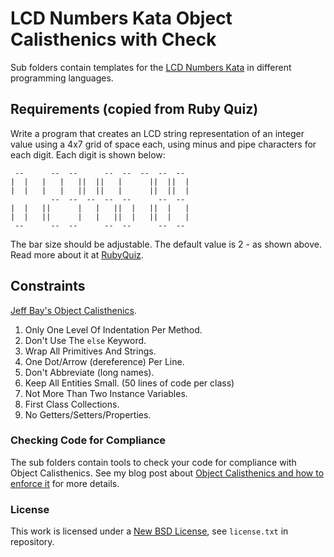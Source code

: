 # LCD Numbers Kata Object Calisthenics with Check

Sub folders contain templates for the [LCD Numbers Kata](http://rubyquiz.com/quiz14.html) in different programming languages.

## Requirements (copied from Ruby Quiz)

Write a program that creates an LCD string representation of an integer value
using a 4x7 grid of space each, using minus and pipe characters for each digit.
Each digit is shown below:

     --      --  --      --  --  --  --  --
    |  |   |   |   ||  ||   |      ||  ||  |
    |  |   |   |   ||  ||   |      ||  ||  |
             --  --  --  --  --      --  --
    |  |   ||      |   |   ||  |   ||  |   |
    |  |   ||      |   |   ||  |   ||  |   |
     --      --  --      --  --      --  --

The bar size should be adjustable. The default value is 2 - as shown above.
Read more about it at [RubyQuiz](http://rubyquiz.com/quiz14.html).

## Constraints

[Jeff Bay's Object Calisthenics](http://williamdurand.fr/2013/06/03/object-calisthenics/).

1. Only One Level Of Indentation Per Method.
1. Don't Use The `else` Keyword.
1. Wrap All Primitives And Strings.
1. One Dot/Arrow (dereference) Per Line.
1. Don't Abbreviate (long names).
1. Keep All Entities Small. (50 lines of code per class)
1. Not More Than Two Instance Variables.
1. First Class Collections.
1. No Getters/Setters/Properties.

### Checking Code for Compliance

The sub folders contain tools to check your code for compliance with Object Calisthenics. See my blog post about [Object Calisthenics and how to enforce it](https://blog.code-cop.org/2018/01/compliance-with-object-calisthenics.html) for more details.

### License

This work is licensed under a [New BSD License](http://opensource.org/licenses/bsd-license.php), see `license.txt` in repository.
